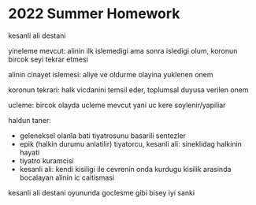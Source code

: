 # 2022 Summer Homework

kesanli ali destani

yineleme mevcut: alinin ilk islemedigi ama sonra isledigi olum, koronun bircok seyi tekrar etmesi

alinin cinayet islemesi: aliye ve oldurme olayina yuklenen onem

koronun tekrari: halk vicdanini temsil eder, toplumsal duyusa verilen onem

ucleme: bircok olayda ucleme mevcut yani uc kere soylenir/yapiliar 

haldun taner: 

- geleneksel olanla bati tiyatrosunu basarili sentezler
- epik (halkin durumu anlatilir) tiyatorcu, kesanli ali: sineklidag halkinin hayati
- tiyatro kuramcisi
- kesanli ali: kendi kisiligi ile cevrenin onda kurdugu kisilik arasinda bocalayan alinin ic caitismasi

kesanli ali destani oyununda goclesme gibi bisey iyi sanki